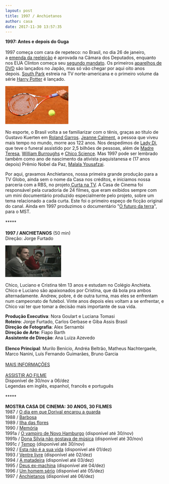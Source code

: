```yaml
---
layout: post
title: 1997 / Anchietanos
author: casa
date: 2017-11-30 13:57:35
---
```

**1997: Antes e depois do Guga**\
 \
1997 começa com cara de repeteco: no Brasil, no dia 26 de janeiro, a [emenda da reeleição](https://fernandorodrigues.blogosfera.uol.com.br/2014/06/16/conheca-a-historia-da-compra-de-votos-a-favor-da-emenda-da-reeleicao/) é aprovada na Câmara dos Deputados, enquanto nos EUA Clinton começa seu [segundo mandato](https://www.youtube.com/watch?v=iW_nr-SPKoY). Os primeiros [aparelhos de DVD](https://www.youtube.com/watch?v=gzvkTO4dcHQ) são lançados no Japão, mas só vão chegar por aqui oito anos depois. [South Park](https://pt.wikipedia.org/wiki/South_Park) estreia na TV norte-americana e o primeiro volume da série [Harry Potter](http://www.independent.co.uk/life-style/joanne-rowlings-secret-is-out-1295267.html) é lançado.

[![](/uploads/guga1.jpg)](https://www.casacinepoa.com.br/uploads/guga2.jpg)

No esporte, o Brasil volta a se familiarizar com o tênis, graças ao título de Gustavo Kuerten em [Roland Garros](https://www.youtube.com/watch?v=KMDQXXibKec). [Jeanne Calment](https://www.youtube.com/watch?v=tlbihm0_IAE), a pessoa que viveu mais tempo no mundo, morre aos 122 anos. Nos despedimos de [Lady Di](https://www.youtube.com/watch?v=dg_MIysNGIU), que teve o funeral assistido por 2,5 bilhões de pessoas, além de [Madre Teresa](https://pt.wikipedia.org/wiki/Madre_Teresa_de_Calcut%C3%A1), [William Burroughs](https://www.youtube.com/watch?v=xbUW0ZfnZbs) e [Chico Science](https://www.youtube.com/watch?v=NsDfqtuXrZg). Mas 1997 pode ser lembrado também como ano de nascimento da ativista paquistanesa e (17 anos depois) Prêmio Nobel da Paz, [Malala Yousafzai](https://www.pronounceitright.com/pronunciation/malala-yousafzai-12617).

Por aqui, gravamos Anchietanos, nossa primeira grande produção para a TV Globo, ainda sem o nome da Casa nos créditos, e iniciamos nossa parceria com a RBS, no projeto[ Curta na TV](https://www.casacinepoa.com.br/filmes/curta-na-tv/). A Casa de Cinema foi responsável pela curadoria de 24 filmes, que eram exibidos sempre com um mini documentário produzido especialmente pelo projeto, sobre um tema relacionado a cada curta. Este foi o primeiro espeço de ficção original do canal. Ainda em 1997 produzimos o documentário "[O futuro da terra](https://www.casacinepoa.com.br/filmes/o-futuro-da-terra/)", para o MST.\
 \
\*\*\*\**\
 \
**1997 / ANCHIETANOS** (50 min)\
Direção: Jorge Furtado

![](/uploads/anch-im.jpg)

Chico, Luciano e Cristina têm 13 anos e estudam no Colégio Anchieta. Chico e Luciano são apaixonados por Cristina, que dá bola pra ambos alternadamente. Andrew, pobre, é de outra turma, mas eles se enfrentam num campeonato de futebol. Vinte anos depois eles voltam a se enfrentar, e Chico vai ter que tomar a decisão mais importante de sua vida.

**Produção Executiva**: Nora Goulart e Luciana Tomasi\
**Roteiro**: Jorge Furtado, Carlos Gerbase e Giba Assis Brasil\
**Direção de Fotografia**: Alex Sernambi\
**Direção de Arte**: Fiapo Barth\
**Assistente de Direção**: Ana Luiza Azevedo\
\
**Elenco Principal**: Murilo Benício, Andréa Beltrão, Matheus Nachtergaele, Marco Nanini, Luís Fernando Guimarães, Bruno Garcia\
 \
[MAIS INFORMAÇÕES](https://www.casacinepoa.com.br/filmes/anchietanos/)\
 \
[A﻿SSISTIR AO FILME](https://vimeo.com/240152481)\
Disponível de 30/nov a 06/dez\
Legendas em inglês, espanhol, francês e português\
 \
\*\*\*\**

**MOSTRA CASA DE CINEMA: 30 ANOS, 30 FILMES**\
1987 / [O dia em que Dorival encarou a guarda](https://www.casacinepoa.com.br/blog/2017-11-20-1986-87-o-dia-em-que-dorival-encarou-a-guarda/)\
1988 / [Barbosa](https://www.casacinepoa.com.br/blog/2017-11-21-1988-barbosa/)[](http://www.casacinepoa.com.br/o-blog/casa-30-anos/1988-barbosa)\
1989 / [Ilha das flores](https://www.casacinepoa.com.br/blog/2017-11-22-1989-ilha-das-flores/)\
1990 / [Memória](https://www.casacinepoa.com.br/blog/2017-11-23-1990-mem%C3%B3ria/)\
1991a / [O vampiro de Novo Hamburgo](https://vimeo.com/239624871?share=copy) (disponível até 30/nov)\
1991b / [Dona Sílvia não gostava de música](https://vimeo.com/239623690?share=copy) (disponível até 30/nov)\
1991c / [Tempo](https://vimeo.com/239625928?share=copy) (disponível até 30/nov)\
1992 / [Esta não é a sua vida](https://vimeo.com/238459313) (disponível até 01/dez)\
1993 / [Ventre livre](http://vimeo.com/239530546) (disponível até 02/dez)\
1994 / [A matadeira](https://vimeo.com/238568218) (disponível até 03/dez)\
1995 / [Deus ex-machina](https://vimeo.com/240061218) (disponível até 04/dez)\
1996 / [Um homem sério](https://vimeo.com/240142849) (disponível até 05/dez)\
1997 / [Anchietanos](https://vimeo.com/240152481) (disponível até 06/dez)